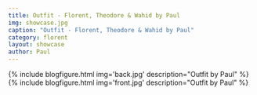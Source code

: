 ```yaml
---
title: Outfit - Florent, Theodore & Wahid by Paul
img: showcase.jpg
caption: "Outfit - Florent, Theodore & Wahid by Paul"
category: florent
layout: showcase
author: Paul
---
```

{% include 
    blogfigure.html 
    img='back.jpg'
    description="Outfit by Paul" 
%}
{% include 
    blogfigure.html 
    img='front.jpg'
    description="Outfit by Paul" 
%}